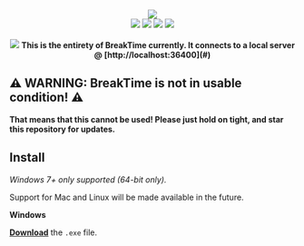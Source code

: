 <div align="center">
    <br />
    <p>
        <img src="https://i.vgy.me/PeQ14k.png">
        <br />
        <img src="https://img.shields.io/github/issues/PlutonusDev/BreakTime.svg">
        <img src="https://img.shields.io/github/stars/PlutonusDev/BreakTime.svg">
        <img src="https://img.shields.io/github/last-commit/PlutonusDev/BreakTime.svg">
        <img src="https://david-dm.org/PlutonusDev/BreakTime.svg">
		<br />
		<br />
		<img src="https://i.imgur.com/NKc3EFa.gif">
		<b>This is the entirety of BreakTime currently. It connects to a local server @ [http://localhost:36400](#)</b>
    </p>
</div>

## ⚠ WARNING: BreakTime is not in usable condition! ⚠
**That means that this cannot be used! Please just hold on tight, and star this repository for updates.**

## Install

*Windows 7+ only supported (64-bit only).*

Support for Mac and Linux will be made available in the future.

**Windows**

[**Download**](https://github.com/PlutonusDev/BreakTime/releases/latest) the `.exe` file.